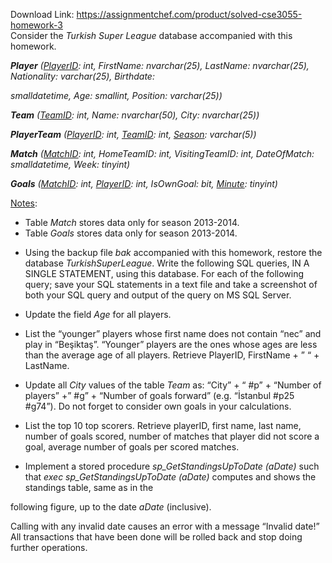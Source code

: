 Download Link: https://assignmentchef.com/product/solved-cse3055-homework-3
<br>
Consider the <em>Turkish Super League</em> database accompanied with this homework.




<strong><em>Player</em></strong><em> (<u>PlayerID</u></em><em>: int</em><em>,   FirstName</em><em>: nvarchar(25)</em><em>,   LastName</em><em>: nvarchar(25)</em><em>,   Nationality</em><em>: varchar(25)</em><em>,   Birthdate</em><em>: </em>

<em>smalldatetime</em><em>,   Age</em><em>: smallint</em><em>,   Position</em><em>: varchar(25)</em><em>) </em>

<strong><em>Team</em></strong><em> (<u>TeamID</u></em><em>: int</em><em>,   Name</em><em>: nvarchar(50)</em><em>,   City</em><em>: nvarchar(25)</em><em>) </em>

<strong><em>PlayerTeam</em></strong><em> (<u>PlayerID</u></em><em>: int</em><em>,   <u>TeamID</u></em><em>: int</em><em>,   <u>Season</u></em><em>: varchar(5)</em><em>) </em>

<strong><em>Match</em></strong><em> (<u>MatchID</u></em><em>: int</em><em>,   HomeTeamID</em><em>: int</em><em>,   VisitingTeamID</em><em>: int</em><em>,   DateOfMatch</em><em>: smalldatetime</em><em>,   Week</em><em>: tinyint</em><em>) </em>

<strong><em>Goals</em></strong><em> (<u>MatchID</u></em><em>: int</em><em>,   <u>PlayerID</u></em><em>: int</em><em>,   IsOwnGoal</em><em>: bit</em><em>,   <u>Minute</u></em><em>: tinyint</em><em>) </em>




<u>Notes</u>:

<ul>

 <li>Table <em>Match</em> stores data only for season 2013-2014.</li>

 <li>Table <em>Goals</em> stores data only for season 2013-2014.</li>

</ul>
















<ul>

 <li>Using the backup file <em>bak</em> accompanied with this homework, restore the database <em>TurkishSuperLeague</em>. Write the following SQL queries, IN A SINGLE STATEMENT, using this database. For each of the following query; save your SQL statements in a text file and take a screenshot of both your SQL query and output of the query on MS SQL Server.</li>

</ul>




<ul>

 <li>Update the field <em>Age</em> for all players.</li>

</ul>




<ul>

 <li>List the “younger” players whose first name does not contain “nec” and play in “Beşiktaş”. “Younger” players are the ones whose ages are less than the average age of all players. Retrieve PlayerID, FirstName + ” “ + LastName.</li>

</ul>




<ul>

 <li>Update all <em>City</em> values of the table <em>Team</em> as: “City” + “ #p” + “Number of players” +” #g” + “Number of goals forward” (e.g. “İstanbul #p25 #g74”). Do not forget to consider own goals in your calculations.</li>

</ul>




<ul>

 <li>List the top 10 top scorers. Retrieve playerID, first name, last name, number of goals scored, number of matches that player did not score a goal, average number of goals per scored matches.</li>

</ul>




<ul>

 <li>Implement a stored procedure <em>sp_GetStandingsUpToDate (aDate)</em> such that <em>exec sp_GetStandingsUpToDate (aDate)</em> computes and shows the standings table, same as in the</li>

</ul>

following figure, up to the date <em>aDate</em> (inclusive).

Calling with any invalid date causes an error with a message “Invalid date!” All transactions that have been done will be rolled back and stop doing further operations.











